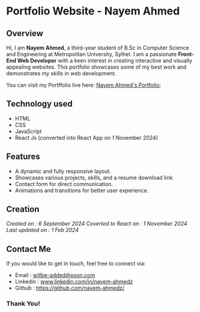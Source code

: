 # Portfolio Website - Nayem Ahmed

## Overview
Hi, I am **Nayem Ahmed**, a third-year student of B.Sc in Computer Science and Engineering at Metropolitan University, Sylhet. I am a passionate **Front-End Web Developer** with a keen interest in creating interactive and visually appealing websites. This portfolio showcases some of my best work and demonstrates my skills in web development.

You can visit my Portffolio live here: [Nayem Ahmed's Portfolio](https://nayem-ahmedz.netlify.app/);

## Technology used
- HTML
- CSS
- JavaScript
- React Js (converted into React App on 1 November 2024)

## Features
- A dynamic and fully responsive layout.
- Showcases various projects, skills, and a resume download link.
- Contact form for direct communication.
- Animations and transitions for better user experience.

## Creation
*Created on : 6 September 2024*
*Coverted to React on : 1 November 2024*
*Last updated on : 1 Feb 2024*

## Contact Me
If you would like to get in touch, feel free to connect via:
+ Email : willbe-added@soon.com 
+ Linkedin : www.linkedin.com/in/nayem-ahmedz
+ Github : https://github.com/nayem-ahmedz/

### Thank You!